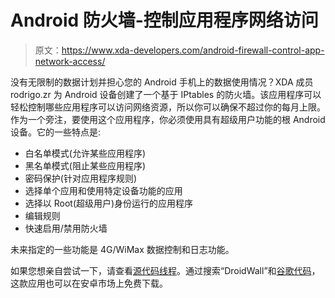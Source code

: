 # Android 防火墙-控制应用程序网络访问

> 原文：<https://www.xda-developers.com/android-firewall-control-app-network-access/>

没有无限制的数据计划并担心您的 Android 手机上的数据使用情况？XDA 成员 rodrigo.zr 为 Android 设备创建了一个基于 IPtables 的防火墙。该应用程序可以轻松控制哪些应用程序可以访问网络资源，所以你可以确保不超过你的每月上限。作为一个旁注，要使用这个应用程序，你必须使用具有超级用户功能的根 Android 设备。它的一些特点是:

*   白名单模式(允许某些应用程序)
*   黑名单模式(阻止某些应用程序)
*   密码保护(针对应用程序规则)
*   选择单个应用和使用特定设备功能的应用
*   选择以 Root(超级用户)身份运行的应用程序
*   编辑规则
*   快速启用/禁用防火墙

未来指定的一些功能是 4G/WiMax 数据控制和日志功能。

如果您想亲自尝试一下，请查看[源代码线程](http://forum.xda-developers.com/showthread.php?t=541380)。通过搜索“DroidWall”和[谷歌代码](http://droidwall.googlecode.com/)，这款应用也可以在安卓市场上免费下载。
